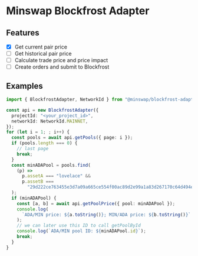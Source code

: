 # Minswap Blockfrost Adapter

## Features

- [x] Get current pair price
- [ ] Get historical pair price
- [ ] Calculate trade price and price impact
- [ ] Create orders and submit to Blockfrost

## Examples

```ts
import { BlockfrostAdapter, NetworkId } from "@minswap/blockfrost-adapter";

const api = new BlockfrostAdapter({
  projectId: "<your_project_id>",
  networkId: NetworkId.MAINNET,
});
for (let i = 1; ; i++) {
  const pools = await api.getPools({ page: i });
  if (pools.length === 0) {
    // last page
    break;
  }
  const minADAPool = pools.find(
    (p) =>
      p.assetA === "lovelace" &&
      p.assetB ===
        "29d222ce763455e3d7a09a665ce554f00ac89d2e99a1a83d267170c64d494e"
  );
  if (minADAPool) {
    const [a, b] = await api.getPoolPrice({ pool: minADAPool });
    console.log(
      `ADA/MIN price: ${a.toString()}; MIN/ADA price: ${b.toString()}`
    );
    // we can later use this ID to call getPoolById
    console.log(`ADA/MIN pool ID: ${minADAPool.id}`);
    break;
  }
}
```
